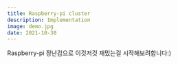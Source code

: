 ```yaml
---
title: Raspberry-pi cluster
description: Implementation
image: demo.jpg
date: 2021-10-30
---
```


Raspberry-pi 장난감으로 이것저것 재밌는걸 시작해보려합니다:)


